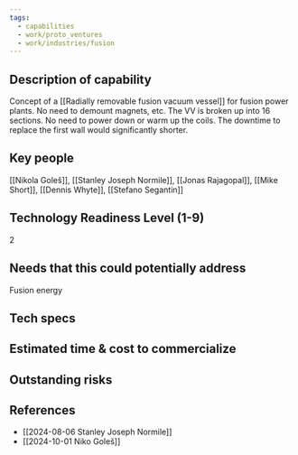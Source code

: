 ```yaml
---
tags:
  - capabilities
  - work/proto_ventures
  - work/industries/fusion
---
```


## Description of capability
Concept of a [[Radially removable fusion vacuum vessel]] for fusion power plants. No need to demount magnets, etc. The VV is broken up into 16 sections. No need to power down or warm up the coils. The downtime to replace the first wall would significantly shorter.

## Key people
[[Nikola Goleš]], [[Stanley Joseph Normile]], [[Jonas Rajagopal]], [[Mike Short]], [[Dennis Whyte]], [[Stefano Segantin]]

## Technology Readiness Level (1-9)
2

## Needs that this could potentially address
Fusion energy

## Tech specs


## Estimated time & cost to commercialize


## Outstanding risks


## References
- [[2024-08-06 Stanley Joseph Normile]]
- [[2024-10-01 Niko Goleš]]